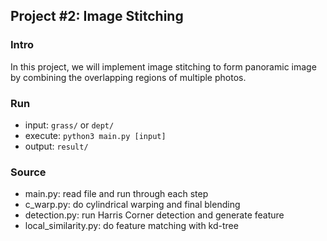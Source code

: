 ## Project #2: Image Stitching
### Intro
In this project, we will implement image stitching to form panoramic image by combining the overlapping regions of multiple photos.

### Run
- input: ```grass/``` or ```dept/```
- execute: ```python3 main.py [input]```
- output: ```result/```

### Source
- main.py: read file and run through each step
- c_warp.py: do cylindrical warping and final blending
- detection.py: run Harris Corner detection and generate feature
- local_similarity.py: do feature matching with kd-tree

